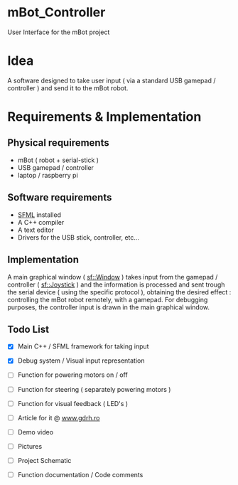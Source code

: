# mBot_Controller
User Interface for the mBot project

# Idea
A software designed to take user input ( via a standard USB gamepad / controller ) and send it to the mBot robot.

# Requirements & Implementation
## Physical requirements
* mBot ( robot + serial-stick )
* USB gamepad / controller
* laptop / raspberry pi

## Software requirements
* [SFML](https://www.sfml-dev.org/) installed
* A C++ compiler
* A text editor
* Drivers for the USB stick, controller, etc...

## Implementation
A main graphical window ( [sf::Window](https://www.sfml-dev.org/documentation/2.4.2/classsf_1_1Window.php) ) takes input from the gamepad / controller ( [sf::Joystick](https://www.sfml-dev.org/documentation/2.4.2/classsf_1_1Joystick.php) ) and the information is processed and sent trough the serial device ( using the specific protocol ), obtaining the desired effect : controlling the mBot robot remotely, with a gamepad.
For debugging purposes, the controller input is drawn in the main graphical window.

## Todo List
- [x] Main C++ / SFML framework for taking input
- [x] Debug system / Visual input representation
- [ ] Function for powering motors on / off
- [ ] Function for steering ( separately powering motors )
- [ ] Function for visual feedback ( LED's )

- [ ] Article for it @ www.gdrh.ro
- [ ] Demo video
- [ ] Pictures
- [ ] Project Schematic
- [ ] Function documentation / Code comments
